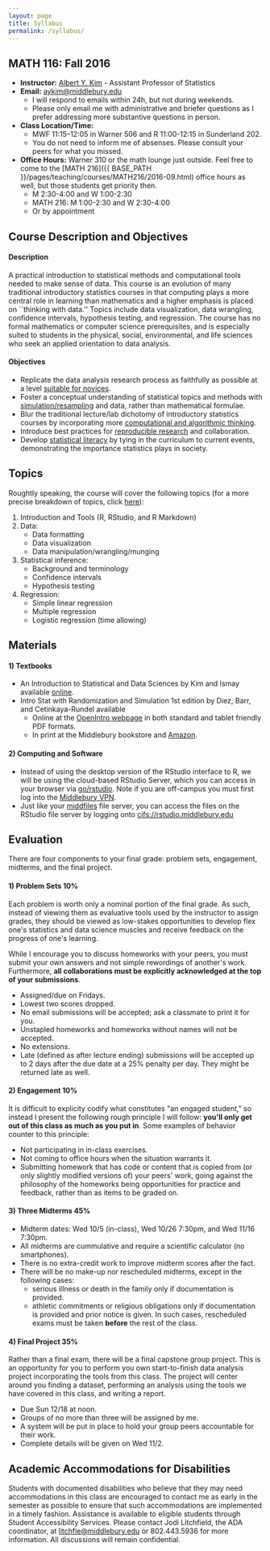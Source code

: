 ```yaml
---
layout: page
title: Syllabus
permalink: /syllabus/
---
```


## MATH 116: Fall 2016

* **Instructor:** [Albert Y. Kim](http://community.middlebury.edu/~aykim/) - Assistant Professor of Statistics
* **Email:** [aykim@middlebury.edu](aykim@middlebury.edu)
    + I will respond to emails within 24h, but not during weekends.
    + Please only email me with administrative and briefer questions as I prefer addressing more substantive questions in person.
* **Class Location/Time:**
    + MWF 11:15–12:05 in Warner 506 and R 11:00-12:15 in Sunderland 202.
    + You do not need to inform me of absenses. Please consult your peers for what you missed.
* **Office Hours:** Warner 310 or the math lounge just outside. Feel free to come to the [MATH 216]({{ BASE_PATH }}/pages/teaching/courses/MATH216/2016-09.html) office hours as well, but those students get priority then. 
    + M 2:30-4:00 and W 1:00-2:30
    + MATH 216: M 1:00-2:30 and W 2:30-4:00
    + Or by appointment





## Course Description and Objectives

#### Description

A practical introduction to statistical methods and computational tools needed 
to make sense of data. This course is an evolution of many traditional
introductory statistics courses in that computing plays a more central role in
learning than mathematics and a higher emphasis is placed on ``thinking with
data.'' Topics include data visualization, data wrangling, confidence intervals,
hypothesis testing, and regression. The course has no formal mathematics or
computer science prerequisites, and is especially suited to students in the
physical, social, environmental, and life sciences who seek an applied
orientation to data analysis.

#### Objectives

* Replicate the data analysis research process as faithfully as possible at a
level [suitable for novices](http://arxiv.org/abs/1507.05346).
* Foster a conceptual understanding of statistical topics and methods with
[simulation/resampling](https://www.amstat.org/education/pdfs/ResamplingUndergradCurriculum.pdf) and data, rather than mathematical formulae.
* Blur the traditional lecture/lab dichotomy of introductory statistics courses 
by incorporating more [computational and algorithmic thinking](http://www.stat.berkeley.edu/~statcur/Preprints/ComputingCurric3.pdf).
* Introduce best practices for [reproducible
research](http://www.nature.com/news/reproducibility-1.17552) and collaboration.
* Develop [statistical
literacy](https://en.wikipedia.org/wiki/Statistical_literacy) by tying in the
curriculum to current events, demonstrating the importance statistics plays in 
society.

<!-- Prior to 2016-09

This is an introductory probability and statistics class where a conceptual understanding of the material will be stressed.  Goals of this course include:

* Expose students to statistical concepts, including sampling, data visualizations, confidence intervals, hypothesis tests, and regression.
* Give students experience manipulating and analyzing data using the R statistical software package.
* Introduce the theory underlying statistics, including probability, distributions, the central limit theorem, etc.
* Develop statistical literacy.
* Tie in the curriculum to current events, demonstrating the importance statistics plays in society.
-->





## Topics

Roughtly speaking, the course will cover the following topics (for a more
precise breakdown of topics, click
[here](https://docs.google.com/spreadsheets/d/1qy21hHMbjYfv65IL5DwxID0nEltXgOD6h52hBVwWa_s/edit#gid=0)):

1. Introduction and Tools (R, RStudio, and R Markdown)
1. Data:
    * Data formatting
    * Data visualization
    * Data manipulation/wrangling/munging
1. Statistical inference:
    * Background and terminology
    * Confidence intervals
    * Hypothesis testing
1. Regression:
    * Simple linear regression
    * Multiple regression
    * Logistic regression (time allowing)





## Materials

#### 1) Textbooks

* An Introduction to Statistical and Data Sciences by Kim and Ismay available   [online](https://rudeboybert.github.io/IntroStatDataSciences/).
* Intro Stat with Randomization and Simulation 1st edition by Diez, Barr, and
Cetinkaya-Rundel available
    + Online at the [OpenIntro
    webpage](https://www.openintro.org/stat/textbook.php?stat_book=isrs) in both
    standard and tablet friendly PDF formats.
    + In print at the Middlebury bookstore and 
    [Amazon](https://www.amazon.com/Introductory-Statistics-Randomization-Simulation-David/dp/1500576697).

#### 2) Computing and Software

* Instead of using the desktop version of the RStudio interface to R, we will be
using the cloud-based RStudio Server, which you can access in your browser via 
[go/rstudio](https://rstudio.middlebury.edu/). Note if you are off-campus you 
must first log into the [Middlebury 
VPN](http://mediawiki.middlebury.edu/wiki/LIS/Off-campus_Access).
* Just like your
[middfiles](http://www.middlebury.edu/offices/technology/help/technology/servers/middfiles)
file server, you can access the files on the RStudio file server by logging onto
[cifs://rstudio.middlebury.edu](cifs://rstudio.middlebury.edu)





## Evaluation

There are four components to your final grade: problem sets, engagement,
midterms, and the final project.

#### 1) Problem Sets 10%

Each problem is worth only a nominal portion of the final grade. As such, 
instead of viewing them as evaluative tools used by the instructor to assign 
grades, they should be viewed as low-stakes opportunities to develop flex one's 
statistics and data science muscles and receive feedback on the progress of 
one's learning.

While I encourage you to discuss homeworks with your peers, you must submit your
own answers and not simple rewordings of another's work. Furthermore, **all
collaborations must be explicitly acknowledged at the top of your submissions**.

* Assigned/due on Fridays.
* Lowest two scores dropped.
* No email submissions will be accepted; ask a classmate to print it for you.
* Unstapled homeworks and homeworks without names will not be accepted.
* No extensions.
* Late (defined as after lecture ending) submissions will be accepted up to 2
days after the due date at a 25% penalty per day. They might be returned late as well.

#### 2) Engagement 10%

It is difficult to explicity codify what constitutes "an engaged student," so 
instead I present the following rough principle I will follow: **you'll only get
out of this class as much as you put in**. Some examples of behavior counter to this
principle:

* Not participating in in-class exercises.
* Not coming to office hours when the situation warrants it. 
* Submitting homework that has code or content that is copied from (or only
slightly modified versions of) your peers' work, going against the philosophy of
the homeworks being opportunities for practice and feedback, rather than as items 
to be graded on.

#### 3) Three Midterms 45%

* Midterm dates: Wed 10/5 (in-class), Wed 10/26 7:30pm, and Wed 11/16 7:30pm.
* All midterms are cummulative and require a scientific calculator (no
smartphones).
* There is no extra-credit work to improve midterm scores after the fact.
* There will be no make-up nor rescheduled midterms, except in the following cases:
    + serious illness or death in the family only if documentation is provided.
    + athletic commitments or religious obligations only if documentation is
    provided and prior notice is given. In such cases, rescheduled exams must be
    taken **before** the rest of the class.

#### 4) Final Project 35%

Rather than a final exam, there will be a final capstone group project. This
is an opportunity for you to perform you own start-to-finish data analysis 
project incorporating the tools from this class. The project will center around you finding a dataset, performing an analysis
using the tools we have covered in this class, and writing a report.

* Due Sun 12/18 at noon.
* Groups of no more than three will be assigned by me.
* A system will be put in place to hold your group peers accountable for their work.
* Complete details will be given on Wed 11/2.





## Academic Accommodations for Disabilities

Students with documented disabilities who believe that they may need accommodations in this class are encouraged to contact me as early in the semester as possible to ensure that such accommodations are implemented in a timely fashion. Assistance is available to eligible students through Student Accessibility Services. Please contact Jodi Litchfield, the ADA coordinator, at [litchfie@middlebury.edu](litchfie@middlebury.edu) or 802.443.5936 for more information. All discussions will remain confidential.
